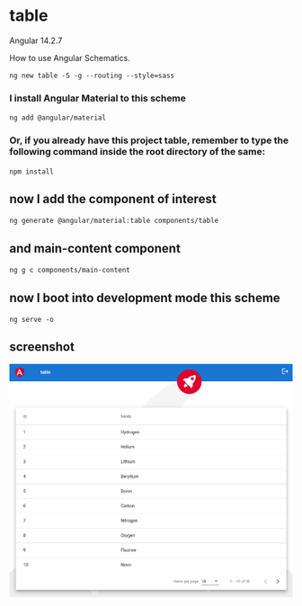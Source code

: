 # table

Angular 14.2.7

How to use Angular Schematics.

```shell
ng new table -S -g --routing --style=sass
```

### I install Angular Material to this scheme

```shell
ng add @angular/material
```

### Or, if you already have this project table, remember to type the following command inside the root directory of the same:

```shell
npm install
```

## now I add the component of interest

```shell
ng generate @angular/material:table components/table
```

## and main-content component

```
ng g c components/main-content
```

## now I boot into development mode this scheme

```shell
ng serve -o
```

## screenshot

![table screenshot](https://github.com/paolomococci/angular-exercises-workshop/blob/main/screenshots/table_2022-06-21.png)
